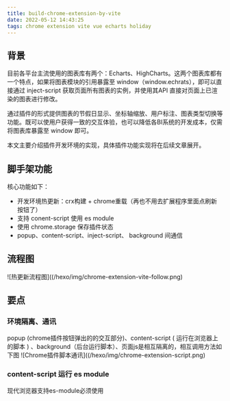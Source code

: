 ```yaml
---
title: build-chrome-extension-by-vite
date: 2022-05-12 14:43:25
tags: chrome extension vite vue echarts holiday
---
```


## 背景
目前各平台主流使用的图表库有两个：Echarts、HighCharts。这两个图表库都有一个特点，如果将图表模块的引用暴露至 window（window.echrats），即可以直接通过 inject-script 获取页面所有图表的实例，并使用其API 直接对页面上已渲染的图表进行修改。

通过插件的形式提供图表的节假日显示、坐标轴缩放、用户标注、图表类型切换等功能。既可以使用户获得一致的交互体验，也可以降低各BI系统的开发成本，仅需将图表库暴露至 window 即可。

本文主要介绍插件开发环境的实现，具体插件功能实现将在后续文章展开。

## 脚手架功能

核心功能如下：
- 开发环境热更新：crx构建 + chrome重载（再也不用去扩展程序里面点刷新按钮了）
- 支持 conent-script 使用 es module
- 使用 chrome.storage 保存插件状态
- popup、content-script、inject-script、 background 间通信

## 流程图
![热更新流程图]((/hexo/img/chrome-extension-vite-follow.png)

## 要点
### 环境隔离、通讯
popup (chrome插件按钮弹出的的交互部分)、content-script ( 运行在浏览器上的脚本 ) 、background（后台运行脚本）、页面js是相互隔离的，相互调用方法如下图
![Chrome插件脚本通讯]((/hexo/img/chrome-extension-script.png)
### content-script 运行 es module
现代浏览器支持es-module必须使用<script type = "module" /> 来引入，而conent-script为纯脚本直接加载会报错，主文件为普通js，然后通过以下方式引用
```javascript
// content-script 无法使用 <script type="module">
// 如果使用es module需要使用这种方式来引入
(async () => {
  const src = chrome.runtime.getURL("content_script.js");
  const contentMain = await import(src);
})();
```

### 仓库地址
https://git.woa.com/acehe/holiday_charts_extension


## 参考文章
- [bilibili 弹幕控制台（WIP） Violet](https://github.com/yunsii/violet)
- [chrome 扩展开发 - chrome.storage 本地存储](http://www.ptbird.cn/chrome-extensions-storage.html)
- [Chrome插件(扩展)开发全攻略](https://www.bookstack.cn/books/chrome-plugin-develop)
- [How to import ES6 modules in content script for Chrome Extension](https://stackoverflow.com/questions/48104433/how-to-import-es6-modules-in-content-script-for-chrome-extension)